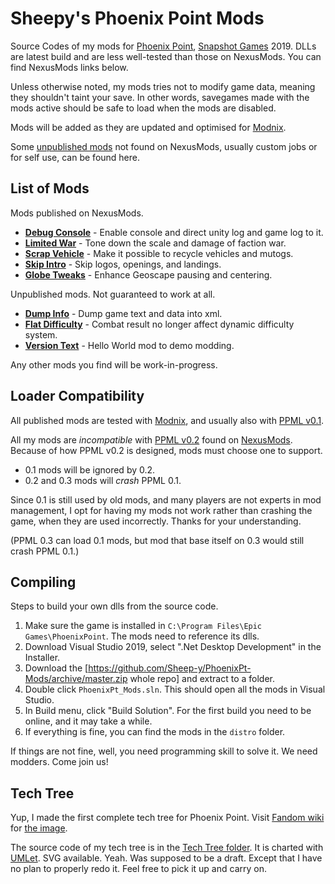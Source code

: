 # Sheepy's Phoenix Point Mods

Source Codes of my mods for [Phoenix Point](https://phoenixpoint.info/), [Snapshot Games](http://www.snapshotgames.com/) 2019.
DLLs are latest build and are less well-tested than those on NexusMods.
You can find NexusMods links below.

Unless otherwise noted, my mods tries not to modify game data,
meaning they shouldn't taint your save.
In other words, savegames made with the mods active should be safe to load when the mods are disabled.

Mods will be added as they are updated and optimised for [Modnix](https://github.com/Sheep-y/Modnix).

Some [unpublished mods](https://github.com/Sheep-y/PhoenixPt-Mods/tree/master/Unpublished) not found on NexusMods,
usually custom jobs or for self use, can be found here.

## List of Mods

Mods published on NexusMods.

* [**Debug Console**](https://www.nexusmods.com/phoenixpoint/mods/44/) - Enable console and direct unity log and game log to it.
* [**Limited War**](https://www.nexusmods.com/phoenixpoint/mods/24) - Tone down the scale and damage of faction war.
* [**Scrap Vehicle**](https://www.nexusmods.com/phoenixpoint/mods/26) - Make it possible to recycle vehicles and mutogs.
* [**Skip Intro**](https://www.nexusmods.com/phoenixpoint/mods/17) - Skip logos, openings, and landings.
* [**Globe Tweaks**](https://www.nexusmods.com/phoenixpoint/mods/13) - Enhance Geoscape pausing and centering.

Unpublished mods.  Not guaranteed to work at all.

* [**Dump Info**](https://github.com/Sheep-y/PhoenixPt-Mods/tree/master/Unpublished/DumpInfo) - Dump game text and data into xml.
* [**Flat Difficulty**](https://github.com/Sheep-y/PhoenixPt-Mods/tree/master/Unpublished/FlatDifficulty) - Combat result no longer affect dynamic difficulty system.
* [**Version Text**](https://github.com/Sheep-y/PhoenixPt-Mods/tree/master/Unpublished/VersionText) - Hello World mod to demo modding.

Any other mods you find will be work-in-progress.

## Loader Compatibility

All published mods are tested with [Modnix](https://github.com/Sheep-y/Modnix),
and usually also with [PPML v0.1](https://github.com/RealityMachina/PhoenixPointModInjector/#readme).

All my mods are *incompatible* with [PPML v0.2](https://github.com/Ijwu/PhoenixPointModLoader/#readme) found on [NexusMods](https://www.nexusmods.com/phoenixpoint/mods/38).
Because of how PPML v0.2 is designed, mods must choose one to support.

* 0.1 mods will be ignored by 0.2.
* 0.2 and 0.3 mods will *crash* PPML 0.1.

Since 0.1 is still used by old mods, and many players are not experts in mod management,
I opt for having my mods not work rather than crashing the game, when they are used incorrectly.
Thanks for your understanding.

(PPML 0.3 can load 0.1 mods, but mod that base itself on 0.3 would still crash PPML 0.1.)

## Compiling

Steps to build your own dlls from the source code.

1. Make sure the game is installed in `C:\Program Files\Epic Games\PhoenixPoint`.  The mods need to reference its dlls.
2. Download Visual Studio 2019, select ".Net Desktop Development" in the Installer.
3. Download the [https://github.com/Sheep-y/PhoenixPt-Mods/archive/master.zip whole repo] and extract to a folder.
4. Double click `PhoenixPt_Mods.sln`.  This should open all the mods in Visual Studio.
5. In Build menu, click "Build Solution".  For the first build you need to be online, and it may take a while.
6. If everything is fine, you can find the mods in the `distro` folder.

If things are not fine, well, you need programming skill to solve it.
We need modders. Come join us!

## Tech Tree

Yup, I made the first complete tech tree for Phoenix Point.
Visit [Fandom wiki](https://phoenixpoint.fandom.com/) for [the image](https://phoenixpoint.fandom.com/wiki/File:Sheepy_Tech_Tree.gif).

The source code of my tech tree is in the [Tech Tree folder](https://github.com/Sheep-y/PhoenixPt-Mods/tree/master/TechTree).
It is charted with [UMLet](https://www.umlet.com/). SVG available.
Yeah.
Was supposed to be a draft.
Except that I have no plan to properly redo it.
Feel free to pick it up and carry on.